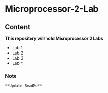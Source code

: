 # Microprocessor-2-Lab
## Content
**This repository will hold Microprocessor 2 Labs**
* Lab 1
* Lab 2
* Lab 3
* Lab *
### Note
	**Update ReadMe**
